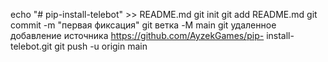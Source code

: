 echo "# pip-install-telebot" >> README.md 
git init 
git add README.md 
git commit -m "первая фиксация" 
git ветка -M main 
git удаленное добавление источника https://github.com/AyzekGames/pip- install-telebot.git
 git push -u origin main
